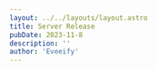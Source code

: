 ```yaml
---
layout: ../../layouts/layout.astro
title: Server Release
pubDate: 2023-11-8
description: ''
author: 'Eveeify'
---
```



